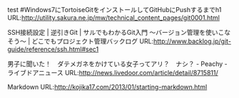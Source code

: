 test
#Windows7にTortoiseGitをインストールしてGitHubにPushするまでh1
 URL:http://utility.sakura.ne.jp/mw/technical_content_pages/git0001.html
 
SSH接続設定 | 逆引きGit | サルでもわかるGit入門 〜バージョン管理を使いこなそう〜 | どこでもプロジェクト管理バックログ
 URL:http://www.backlog.jp/git-guide/reference/ssh.html#sec1 
 
男子に聞いた！　ダテメガネをかけている女子ってアリ？　ナシ？ - Peachy - ライブドアニュース
 URL:http://news.livedoor.com/article/detail/8715811/

Markdown
 URL:http://kojika17.com/2013/01/starting-markdown.html
 
 
 
